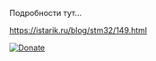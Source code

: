Подробности тут...

https://istarik.ru/blog/stm32/149.html


[![Donate](https://istarik.ru/uploads/images/00/00/01/2020/04/12/ff1b11.png)](https://istarik.ru/don.html)
